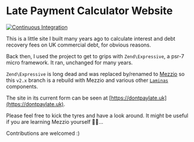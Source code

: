 # Late Payment Calculator Website

[![Continuous Integration](https://github.com/gsteel/dont-pay-late/actions/workflows/continuous-integration.yml/badge.svg)](https://github.com/gsteel/dont-pay-late/actions/workflows/continuous-integration.yml)

This is a little site I built many years ago to calculate interest and debt recovery fees on UK commercial debt, for obvious reasons.

Back then, I used the project to get to grips with `Zend\Expressive`, a psr-7 micro framework. It ran, unchanged for many years.

`Zend\Expressive` is long dead and was replaced by/renamed to [Mezzio](https://github.com/mezzio/mezzio) so this `v2.x` branch is a rebuild with Mezzio and various other [`Laminas`](https://github.com/laminas) components.

The site in its current form can be seen at [https://dontpaylate.uk](https://dontpaylate.uk).

Please feel free to kick the tyres and have a look around. It might be useful if you are learning Mezzio yourself 🤷‍♂️…

Contributions are welcomed :)

